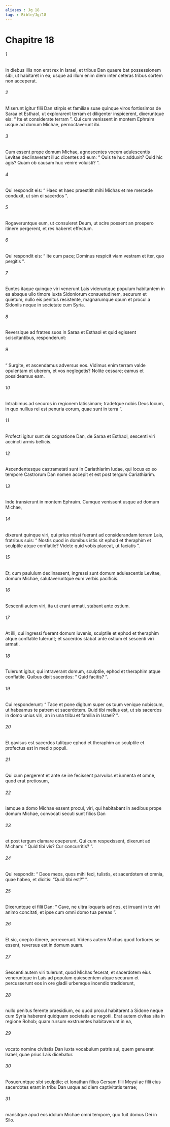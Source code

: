 ```yaml
---
aliases : Jg 18
tags : Bible/Jg/18
---
```


# Chapitre 18

###### 1
In diebus illis non erat rex in Israel, et tribus Dan quaere bat possessionem sibi, ut habitaret in ea; usque ad illum enim diem inter ceteras tribus sortem non acceperat. 
###### 2
Miserunt igitur filii Dan stirpis et familiae suae quinque viros fortissimos de Saraa et Esthaol, ut explorarent terram et diligenter inspicerent, dixeruntque eis: “ Ite et considerate terram ”. Qui cum venissent in montem Ephraim usque ad domum Michae, pernoctaverunt ibi. 
###### 3
Cum essent prope domum Michae, agnoscentes vocem adulescentis Levitae declinaverant illuc dicentes ad eum: “ Quis te huc adduxit? Quid hic agis? Quam ob causam huc venire voluisti? ”. 
###### 4
Qui respondit eis: “ Haec et haec praestitit mihi Michas et me mercede conduxit, ut sim ei sacerdos ”. 
###### 5
Rogaveruntque eum, ut consuleret Deum, ut scire possent an prospero itinere pergerent, et res haberet effectum. 
###### 6
Qui respondit eis: “ Ite cum pace; Dominus respicit viam vestram et iter, quo pergitis ”.
###### 7
Euntes itaque quinque viri venerunt Lais videruntque populum habitantem in ea absque ullo timore iuxta Sidoniorum consuetudinem, securum et quietum, nullo eis penitus resistente, magnarumque opum et procul a Sidoniis neque in societate cum Syria.
###### 8
Reversique ad fratres suos in Saraa et Esthaol et quid egissent sciscitantibus, responderunt: 
###### 9
“ Surgite, et ascendamus adversus eos. Vidimus enim terram valde opulentam et uberem, et vos neglegetis? Nolite cessare; eamus et possideamus eam. 
###### 10
Intrabimus ad securos in regionem latissimam; tradetque nobis Deus locum, in quo nullius rei est penuria eorum, quae sunt in terra ”.
###### 11
Profecti igitur sunt de cognatione Dan, de Saraa et Esthaol, sescenti viri accincti armis bellicis. 
###### 12
Ascendentesque castrametati sunt in Cariathiarim Iudae, qui locus ex eo tempore Castrorum Dan nomen accepit et est post tergum Cariathiarim. 
###### 13
Inde transierunt in montem Ephraim. Cumque venissent usque ad domum Michae, 
###### 14
dixerunt quinque viri, qui prius missi fuerant ad considerandam terram Lais, fratribus suis: “ Nostis quod in domibus istis sit ephod et theraphim et sculptile atque conflatile? Videte quid vobis placeat, ut faciatis ”. 
###### 15
Et, cum paululum declinassent, ingressi sunt domum adulescentis Levitae, domum Michae, salutaveruntque eum verbis pacificis. 
###### 16
Sescenti autem viri, ita ut erant armati, stabant ante ostium. 
###### 17
At illi, qui ingressi fuerant domum iuvenis, sculptile et ephod et theraphim atque conflatile tulerunt; et sacerdos stabat ante ostium et sescenti viri armati. 
###### 18
Tulerunt igitur, qui intraverant domum, sculptile, ephod et theraphim atque conflatile. Quibus dixit sacerdos: “ Quid facitis? ”. 
###### 19
Cui responderunt: “ Tace et pone digitum super os tuum venique nobiscum, ut habeamus te patrem et sacerdotem. Quid tibi melius est, ut sis sacerdos in domo unius viri, an in una tribu et familia in Israel? ”. 
###### 20
Et gavisus est sacerdos tulitque ephod et theraphim ac sculptile et profectus est in medio populi.
###### 21
Qui cum pergerent et ante se ire fecissent parvulos et iumenta et omne, quod erat pretiosum, 
###### 22
iamque a domo Michae essent procul, viri, qui habitabant in aedibus prope domum Michae, convocati secuti sunt filios Dan 
###### 23
et post tergum clamare coeperunt. Qui cum respexissent, dixerunt ad Micham: “ Quid tibi vis? Cur concurritis? ”. 
###### 24
Qui respondit: “ Deos meos, quos mihi feci, tulistis, et sacerdotem et omnia, quae habeo, et dicitis: “Quid tibi est?” ”. 
###### 25
Dixeruntque ei filii Dan: “ Cave, ne ultra loquaris ad nos, et irruant in te viri animo concitati, et ipse cum omni domo tua pereas ”. 
###### 26
Et sic, coepto itinere, perrexerunt. Videns autem Michas quod fortiores se essent, reversus est in domum suam.
###### 27
Sescenti autem viri tulerunt, quod Michas fecerat, et sacerdotem eius veneruntque in Lais ad populum quiescentem atque securum et percusserunt eos in ore gladii urbemque incendio tradiderunt, 
###### 28
nullo penitus ferente praesidium, eo quod procul habitarent a Sidone neque cum Syria haberent quidquam societatis ac negotii. Erat autem civitas sita in regione Rohob; quam rursum exstruentes habitaverunt in ea, 
###### 29
vocato nomine civitatis Dan iuxta vocabulum patris sui, quem genuerat Israel, quae prius Lais dicebatur. 
###### 30
Posueruntque sibi sculptile; et Ionathan filius Gersam filii Moysi ac filii eius sacerdotes erant in tribu Dan usque ad diem captivitatis terrae; 
###### 31
mansitque apud eos idolum Michae omni tempore, quo fuit domus Dei in Silo.
